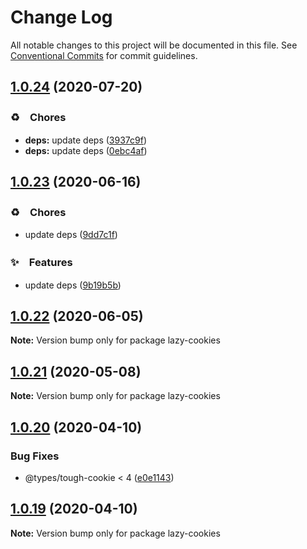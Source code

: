 # Change Log

All notable changes to this project will be documented in this file.
See [Conventional Commits](https://conventionalcommits.org) for commit guidelines.

## [1.0.24](https://github.com/bluelovers/ws-rest/compare/lazy-cookies@1.0.23...lazy-cookies@1.0.24) (2020-07-20)


### ♻️　Chores

* **deps:** update deps ([3937c9f](https://github.com/bluelovers/ws-rest/commit/3937c9f90040c4804c841bcb40fbe90e9654a652))
* **deps:** update deps ([0ebc4af](https://github.com/bluelovers/ws-rest/commit/0ebc4af0fd3c2fa7f74dfdaf32be84d657c4209c))





## [1.0.23](https://github.com/bluelovers/ws-rest/compare/lazy-cookies@1.0.22...lazy-cookies@1.0.23) (2020-06-16)


### ♻️　Chores

*  update deps ([9dd7c1f](https://github.com/bluelovers/ws-rest/commit/9dd7c1fc5b40ac28a6f928c89dbf36be1add89c6))


### ✨　Features

*  update deps ([9b19b5b](https://github.com/bluelovers/ws-rest/commit/9b19b5bf40d40a9761fc01fe7daa630fcf4df1e8))





## [1.0.22](https://github.com/bluelovers/ws-rest/compare/lazy-cookies@1.0.21...lazy-cookies@1.0.22) (2020-06-05)

**Note:** Version bump only for package lazy-cookies





## [1.0.21](https://github.com/bluelovers/ws-rest/compare/lazy-cookies@1.0.20...lazy-cookies@1.0.21) (2020-05-08)

**Note:** Version bump only for package lazy-cookies





## [1.0.20](https://github.com/bluelovers/ws-rest/compare/lazy-cookies@1.0.19...lazy-cookies@1.0.20) (2020-04-10)


### Bug Fixes

* @types/tough-cookie < 4 ([e0e1143](https://github.com/bluelovers/ws-rest/commit/e0e1143c6a140d0e78209e37fda5d07755e25eba))





## [1.0.19](https://github.com/bluelovers/ws-rest/compare/lazy-cookies@1.0.18...lazy-cookies@1.0.19) (2020-04-10)

**Note:** Version bump only for package lazy-cookies

